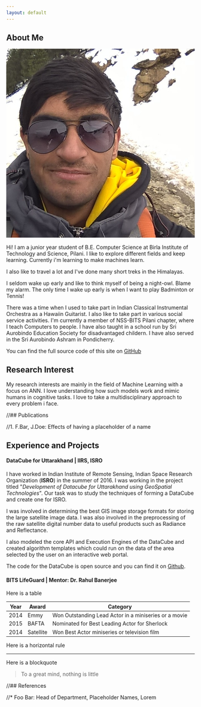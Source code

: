 ```yaml
---
layout: default
---
```


## About Me

<img class="profile-picture" src="dp.jpg">

Hi! I am a junior year student of B.E. Computer Science at Birla Institute of Technology and Science, Pilani.
I like to explore different fields and keep learning. Currently i'm learning to make machines learn.

I also like to travel a lot and I've done many short treks in the Himalayas.

I seldom wake up early and like to think myself of being a night-owl. Blame my alarm. 
The only time I wake up early is when I want to play Badminton or Tennis!

There was a time when I used to take part in Indian Classical Instrumental 
Orchestra as a Hawaiin Guitarist. I also like to take part in various social 
service activities. I'm currently a member of NSS-BITS Pilani chapter, where I 
teach Computers to people. I have also taught in a school run by Sri Aurobindo 
Education Society for disadvantaged childern. I have also served in the Sri 
Aurobindo Ashram in Pondicherry.

You can find the full source code of this site on [GitHub](https://github.com/rishabhjoshi/rishabhjoshi.github.io)

## Research Interest

My research interests are mainly in the field of Machine Learning with a focus on ANN. I love understanding how such models work and mimic humans in cognitive tasks. I love to take a multidisciplinary approach to every problem i face.

//## Publications

//1. F.Bar, J.Doe: Effects of having a placeholder of a name

## Experience and Projects

#### DataCube for Uttarakhand | IIRS, ISRO

I have worked in Indian Institute of Remote Sensing, Indian Space Research 
Organization (**ISRO**) in the summer of 2016. I was working in the project 
titled "*Development of Datacube for Uttarakhand using GeoSpatial Technologies*".
Our task was to study the techniques of forming a DataCube and create one for ISRO.

I was involved in determining the best GIS image storage formats for storing the 
large satellite image data. I was also involved in the preprocessing of the raw 
satellite digital number data to useful products such as Radiance and Reflectance. 

I also modeled the core API and Execution Engines of the DataCube and created 
algorithm templates which could run on the data of the area selected by the 
user on an interactive web portal. 

The code for the DataCube is open source and you can find it on [Github](http://github.com/sharat910/datacube-iirs).

#### BITS LifeGuard | Mentor: Dr. Rahul Banerjee
Here is a table

Year | Award | Category
-----|-------|--------
2014 | Emmy  | Won Outstanding Lead Actor in a miniseries or a movie
2015 | BAFTA | Nominated for Best Leading Actor for Sherlock
2014 | Satellite | Won Best Actor miniseries or television film

Here is a horizontal rule

---

Here is a blockquote

> To a great mind, nothing is little

//## References

//* Foo Bar: Head of Department, Placeholder Names, Lorem
